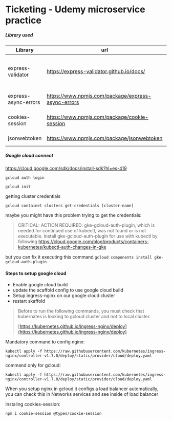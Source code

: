 # Ticketing - Udemy microservice practice

##### Library used

| Library              | url                                                | description                                               |
| -------------------- | -------------------------------------------------- | --------------------------------------------------------- |
| express-validator    | https://express-validator.github.io/docs/          | Middlewares that wraps validator and sanitizer functions. |
| express-async-errors | https://www.npmjs.com/package/express-async-errors | A simple way to throw async error                         |
| cookies-session      | https://www.npmjs.com/package/cookie-session       | Simple cookie-based session middleware.                   |
| jsonwebtoken         | https://www.npmjs.com/package/jsonwebtoken         | Implementation of LWT                                     |

##### Google cloud connect

https://cloud.google.com/sdk/docs/install-sdk?hl=es-419

`gcloud auth login`

`gcloud init `

getting cluster credentials

`gcloud containet clusters get-credentials [cluster-name]`

maybe you might have this problem trying to get the credentials:

> CRITICAL: ACTION REQUIRED: gke-gcloud-auth-plugin, which is needed for continued use of kubectl, was not found or is not executable. Install gke-gcloud-auth-plugin for use with kubectl by following https://cloud.google.com/blog/products/containers-kubernetes/kubectl-auth-changes-in-gke

but you can fix it executing this command
`gcloud components install gke-gcloud-auth-plugin`

#### Steps to setup google cloud

- Enable google cloud build
- update the scaffold config to use google cloud build
- Setup ingress-nginx on our google cloud cluster
- restart skaffold

> Before to run the following commands, you must check that kubernates is looking to gcloud cluster and not to local cluster.
>
> [https://kubernetes.github.io/ingress-nginx/deploy](https://kubernetes.github.io/ingress-nginx/deploy)

Mandatory command to config nginx:

```
kubectl apply -f https://raw.githubusercontent.com/kubernetes/ingress-nginx/controller-v1.7.0/deploy/static/provider/cloud/deploy.yaml
```

command only for gcloud:

```
kubectl apply -f https://raw.githubusercontent.com/kubernetes/ingress-nginx/controller-v1.7.0/deploy/static/provider/cloud/deploy.yaml
```

When you setup nginx in gcloud it configs a load balancer automatically, you can check this in Networks services and see inside of load balancer

Instaling cookies-session:

```
npm i cookie-session @types/cookie-session
```
